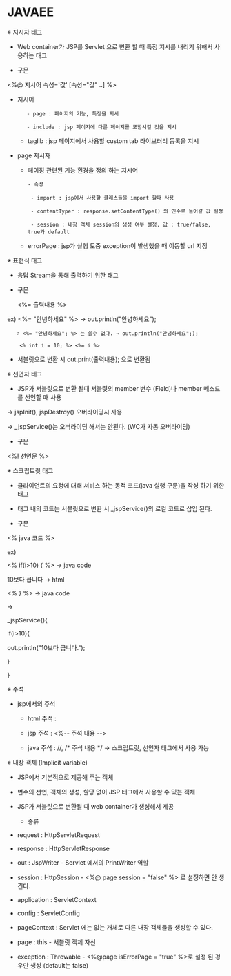 # JAVAEE

※ 지시자 태그

- Web container가 JSP를 Servlet 으로 변환 할 때 특정 지시를 내리기 위해서 사용하는 태그

- 구문

<%@ 지시어 속성='값' [속성="값" ..] %>

- 지시어

         - page : 페이지의 기능, 특징을 지시

         - include : jsp 페이지에 다른 페이지를 포함시킬 것을 지시

   - taglib : jsp 페이지에서 사용할 custom tab 라이브러리 등록을 지시

- page 지시자

   - 페이징 관련된 기능 횐경을 정의 하는 지시어

         - 속성

          - import : jsp에서 사용할 클래스들을 import 할때 사용

          - contentTyper : response.setContentType() 의 인수로 들어갈 값 설정

          - session : 내장 객체 session의 생성 여부 설정. 값 : true/false, true가 default

    - errorPage : jsp가 실행 도중 exception이 발생했을 때 이동할 url 지정

※ 표현식 태그

 - 응답 Stream을 통해 출력하기 위한 태그

 - 구문

     <%= 출력내용 %>

  ex) <%= "안녕하세요" %>   → out.println("안녕하세요");

       ∴ <%= "안녕하세요"; %> 는 쓸수 없다. → out.println("안녕하세요";);

        <% int i = 10; %> <%= i %>

 - 서블릿으로 변환 시 out.print(출력내용); 으로 변환됨

※ 선언자 태그

 - JSP가 서블릿으로 변환 될때 서블릿의 member 변수 (Field)나 member 메소드를 선언할 때 사용

→ jspInit(), jspDestroy() 오버라이딩시 사용

→ _jspService()는 오버라이딩 해서는 안된다. (WC가 자동 오버라이딩)

 - 구문 

<%! 선언문 %>

※ 스크립트릿 태그

 - 클라이언트의 요청에 대해 서비스 하는 동적 코드(java 실행 구문)을 작성 하기 위한 태그

 - 태그 내의 코드는 서블릿으로 변환 시 _jspService()의 로컬 코드로 삽입 된다.

 - 구문

<% java 코드 %>

   ex)

<% if(i>10) { %>  → java code

10보다 큽니다    →  html

<% } %>               →  java code

→

 _jspService(){

if(i>10){

out.println("10보다 큽니다.");

}

}

※ 주석

  - jsp에서의 주석

     - html 주석 : <!-- 주석 내용 -->

     - jsp 주석 : <%-- 주석 내용 -->

     - java 주석 : //, /* 주석 내용 */ → 스크립트릿, 선언자 태그에서 사용 가능



※ 내장 객체 (Implicit variable)

  - JSP에서 기본적으로 제공해 주는 객체

- 변수의 선언, 객체의 생성, 할당 없이 JSP 태그에서 사용할 수 있는 객체

- JSP가 서블릿으로 변환될 때 web container가 생성해서 제공

  - 종류

- request : HttpServletRequest

- response : HttpServletResponse

- out : JspWriter - Servlet 에서의 PrintWriter 역할

- session : HttpSession - <%@ page session = "false" %> 로 설정하면 안 생긴다.

- application : ServletContext

- config : ServletConfig

- pageContext : Servlet 에는 없는 개체로 다른 내장 객체들을 생성할 수 있다.

- page : this - 서블릿 객체 자신

- exception : Throwable - <%@page isErrorPage = "true" %>로 설정 된 경우만 생성 (default는 false)

